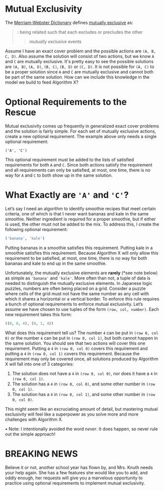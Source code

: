 # Mutual Exclusivity

The [Merriam-Webster Dictionary](https://www.merriam-webster.com/) defines [mutually exclusive](https://www.merriam-webster.com/dictionary/mutually%20exclusive) as:

> : being related such that each excludes or precludes the other
>> _mutually exclusive_ events

Assume I have an exact cover problem and the possible actions are `(A, B, C, D)`. Also assume the solution will consist of two actions, but we know `A` and `C` are mutually exclusive. It's pretty easy to see the possible solutions are `(A, B)`, `(A, D)`, `(B, C)`, `(B, D)` or `(C, D)`. It is not possible for `(A, C)` to be a proper solution since `A` and `C` are mutually exclusive and cannot both be part of the same solution. How can we include this knowledge in the model we build to feed Algorithm X?

# Optional Requirements to the Rescue

Mutual exclusivity comes up frequently in generalized exact cover problems and the solution is fairly simple. For each set of mutually exclusive actions, create a new optional requirement. The example above only needs a single optional requirement:

``` text
('A', 'C')
```

This optional requirement must be added to the lists of satisfied requirements for both `A` and `C`. Since both actions satisfy the requirement and all requirements can only be satisfied, at most, one time, there is no way for `A` and `C` to both show up in the same solution.

# What Exactly are `'A'` and `'C'`?
Let’s say I need an algorithm to identify smoothie recipes that meet certain criteria, one of which is that I never want bananas and kale in the same smoothie. Neither ingredient is required for a proper smoothie, but if either is used, the other must not be added to the mix. To address this, I create the following optional requirement:

```python
('banana', 'kale')
```

Putting bananas in a smoothie satisfies this requirement. Putting kale in a smoothie satisfies this requirement. Because Algorithm X will only allow this requirement to be satisfied, at most, one time, there is no way for both bananas and kale to end up in the same smoothie.

Unfortunately, the mutually exclusive elements are __rarely__ (*see note below) as simple as `'banana'` and `'kale'`. More often than not, a tuple of data is needed to distinguish the mutually exclusive elements. In Japanese logic puzzles, numbers are often being placed on a grid. Consider a puzzle where cells of the grid must not have the same number as any cell with which it shares a horizontal or a vertical border. To enforce this rule requires a bunch of optional requirements to enforce mutual exclusivity. Let’s assume we have chosen to use tuples of the form `(row, col, number)`. Each new requirement takes this form:

```python
((0, 0, 4), (0, 1, 4))
```

What does this requirement tell us? The number `4` can be put in `(row 0, col 0)` or the number `4` can be put in `(row 0, col 1)`, but both cannot happen in the same solution. You should see that two actions will cover this one requirement. Putting a `4` in `(row 0, col 0)` covers this requirement and putting a `4` in `(row 0, col 1)` covers this requirement. Because the requirement may only be covered once, all solutions produced by Algorithm X will fall into one of 3 categories:

1.	The solution does not have a `4` in `(row 0, col 0)`, nor does it have a `4` in `(row 0, col 1)`.
2.	The solution has a `4` in `(row 0, col 0)`, and some other number in `(row 0, col 1)`.
3.	The solution has a `4` in `(row 0, col 1)`, and some other number in `(row 0, col 0)`.

This might seem like an excruciating amount of detail, but mastering mutual exclusivity will feel like a superpower as you solve more and more challenges with Algorithm X.


•	Note: I intentionally avoided the word _never_. It does happen, so never rule out the simple approach!

# BREAKING NEWS

Believe it or not, another school year has flown by, and Mrs. Knuth needs your help again. She has a few features she would like you to add, and oddly enough, her requests will give you a marvelous opportunity to practice using optional requirements to implement mutual exclusivity.

